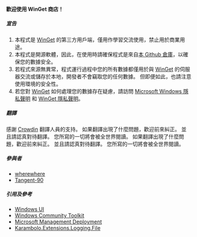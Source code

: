 #### 歡迎使用 WinGet 商店！

##### 宣告

1. 本程式是 [WinGet](https://github.com/microsoft/winget-cli) 的第三方用戶端，僅用作學習交流使用，禁止用於商業用途。
2. 本程式是開源軟體，因此，在使用時請確保程式是來自[本 Github 倉庫](https://github.com/wherewhere/WinGet-Store)，以確保您的數據安全。
3. 若程式來源無異常，程式運行過程中您的所有數據都僅用於與 [WinGet](https://github.com/microsoft/winget-cli) 的伺服器交流或儲存於本地，開發者不會竊取您的任何數據。 但即便如此，也請注意使用環境的安全性。
4. 若您對 [WinGet](https://github.com/microsoft/winget-cli) 如何處理您的數據存在疑慮，請訪問 [Microsoft Windows 隱私聲明](https://support.microsoft.com/help/4468236/diagnostics-feedback-and-privacy-in-windows-10-microsoft-privacy) 和 [WinGet 隱私聲明](https://github.com/microsoft/winget-cli/blob/master/PRIVACY.md)。

##### 翻譯

感謝 [Crowdin](https://crowdin.com/project/winget-store "Crowdin") 翻譯人員的支持。 如果翻譯出現了什麼問題，歡迎前來糾正。 並且請認真對待翻譯。 您所寫的一切將會被全世界閱讀。 如果翻譯出現了什麼問題，歡迎前來糾正。 並且請認真對待翻譯。 您所寫的一切將會被全世界閱讀。

##### 參與者

- [wherewhere](https://github.com/wherewhere)
- [Tangent-90](https://github.com/Tangent-90)

##### 引用及參考

- [Windows UI](https://github.com/microsoft/microsoft-ui-xaml "Windows UI")
- [Windows Community Toolkit](https://github.com/CommunityToolkit/Windows "Windows Community Toolkit")
- [Microsoft Management Deployment](https://github.com/microsoft/winget-cli "Microsoft Management Deployment")
- [Karambolo.Extensions.Logging.File](https://github.com/adams85/filelogger "File Logger")